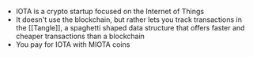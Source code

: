 - IOTA is a crypto startup focused on the Internet of Things
- It doesn't use the blockchain, but rather lets you track transactions in the [[Tangle]], a spaghetti shaped data structure that offers faster and cheaper transactions than a blockchain
- You pay for IOTA with MIOTA coins